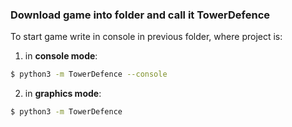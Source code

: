 ### Download game into folder and call it **TowerDefence**
To start game write in console in previous folder, where project is:
1) in **console mode**:

```bash
$ python3 -m TowerDefence --console
```
2) in **graphics mode**:
```bash
$ python3 -m TowerDefence
```
